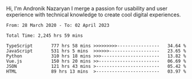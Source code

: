 Hi, I'm Andronik Nazaryan
I merge a passion for usability and user experience with technical knowledge to create cool digital experiences.


<!--START_SECTION:waka-->

```text
From: 28 March 2020 - To: 02 April 2023

Total Time: 2,245 hrs 59 mins

TypeScript       777 hrs 58 mins >>>>>>>>>----------------   34.64 %
JavaScript       531 hrs 5 mins  >>>>>>-------------------   23.65 %
Python           310 hrs 18 mins >>>----------------------   13.82 %
Vue.js           150 hrs 20 mins >>-----------------------   06.69 %
JSON             121 hrs 43 mins >------------------------   05.42 %
HTML             89 hrs 13 mins  >------------------------   03.97 %
```

<!--END_SECTION:waka-->
